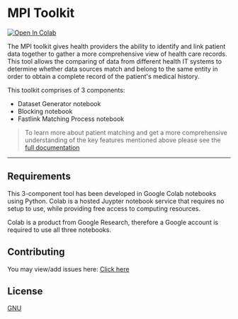 # MPI Toolkit

[![Open In Colab](https://colab.research.google.com/assets/colab-badge.svg)](https://colab.research.google.com/github/jembi/mpi-toolkit-notebook/blob/main/MPI_Directory.ipynb)

The MPI toolkit gives health providers the ability to identify and link patient data together to gather a more comprehensive view of health care records. This tool allows the comparing of data from different health IT systems to determine whether data sources match and belong to the same entity in order to obtain a complete record of the patient's medical history.

This toolkit comprises of 3 components:

* Dataset Generator notebook
* Blocking notebook
* Fastlink Matching Process notebook

> To learn more about patient matching and get a more comprehensive understanding of the key features mentioned above please see the [full documentation](https://gicsandbox.org/sandbox-cms/patient-matching)

---

## Requirements

This 3-component tool has been developed in Google Colab notebooks using Python. Colab is a hosted Juypter notebook service that requires no setup to use, while providing free access to computing resources.

Colab is a product from Google Research, therefore a Google account is required to use all three notebooks.

## Contributing
You may view/add issues here: [Click here](https://github.com/jembi/mpi-toolkit-notebook/issues)

## License
[GNU](https://github.com/jembi/mpi-toolkit-notebook/blob/main/LICENSE)

